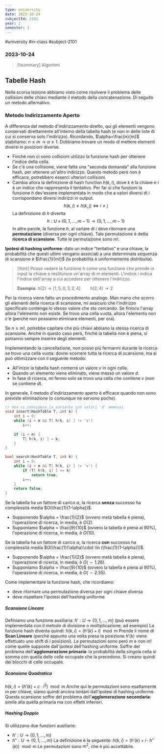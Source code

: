 ```yaml
---
type: university
date: 2023-10-24
subjectId: 2101
year: 2
semester: 1
---
```

#university #in-class #subject-2101
### 2023-10-24
> [!summary] Algoritmi

## Tabelle Hash
Nella scorsa lezione abbiamo visto come risolvere il problema delle collisioni delle chiavi mediante il metodo della concatenazione.
Di seguito un metodo alternativo.
### Metodo Indirizzamento Aperto
A differenza del metodo d'indirizzamento diretto, qui gli elementi vengono conservati direttamente all'interno della tabella hash (e non in delle liste di cui si conserva solo l'indirizzo).
Ricordando, $\alpha=\frac{n}{m}$ stabiliamo: $n \leq m \to \alpha \geq 1$.
Dobbiamo trovare un modo di mettere elementi diversi in posizioni diverse.

- Finché non ci sono collisioni utilizzo la funzione hash per ottenere l'indice della cella.
- Se c'è una collisione, viene fatta una "seconda domanda" alla funzione hash, per ottenere un'altro indirizzo. Questo metodo però non è efficace, potrebbero esserci ulteriori collisioni.
- Cambia allora la definizione di hash function $h(k, i)$, dove $k$ è la chiave e $i$ è un indice che rappresenta il tentativo. Per far sì che funzioni la funzione $h$ dev'essere implementata in modo che a valori diversi di $i$ corrispondano diversi indirizzi in output.
$$h(k, i)\neq h(k, j) \iff i \neq j$$
La definizione di $h$ diventa
$$h: U \times \{0, 1, \dots, m-1\} \to \{0, 1, \dots, m-1\}$$
In altre parole, la funzione $h$, al variare di $i$ deve ritornare una **permutazione** (diversa per ogni chiave). Tale permutazione è detta **ricerca di scansione**.
Tutte le permutazione sono $m!$.

**Ipotesi di hashing uniforme**: dato un indice "tentativo" e una chiave, la probabilità che questi ultimi vengano associati a una determinata sequenza di scansione è $\frac{1}{m!}$ (la probabilità è uniformemente distribuita).

> [!hint] 
> Posso vedere la funzione $h$ come una funzione che prende in input la chiave e restituisce un'array di $m$ elementi. L'indice $i$ indica l'indice dell'array a cui accedere per ottenere l'indirizzo.
>
>**Esempio**: $h(2) \to [1, 5, 0, 3, 2, 4] \qquad h(2,4) \to 2$

Per la ricerca viene fatto un procedimento analogo. Man mano che scorro gli elementi della ricerca di scansione, mi assicuro che l'indirizzo specificato contenga lo stesso valore che sto cercando. Se finisco l'array allora l'elemento non esiste. Se trovo una cella vuota, allora l'elemento non c'è (perché non possiamo eliminare elementi, per ora).

Se $n \geq m!$, potrebbe capitare che più chiavi abbiano la stessa ricerca di scansione. Anche in questo caso però, finché la tabella non è piena, si potranno sempre inserire degli elementi.

Implementando la cancellazione, non posso più fermarmi durante la ricerca se trovo una cella vuota: dovrei scorrere tutta la ricerca di scansione, ma si può ottimizzare con il seguente metodo:
- All'inizio la tabella hash conterrà un valore $v$ in ogni cella.
- Quando un elemento viene eliminato, viene messo un valore $d$.
- In fase di ricerca, mi fermo solo se trovo una cella che contiene $v$ (non se contiene $d$).

In generale, il metodo d'indirizzamento aperto è efficace quando non sono previste eliminazione (o comunque ne servono poche).

```cpp
// non si considera la variante con valori 'd' ammessi
void insert(HashTable T, int k) {
	int i = 0;
	while (i < m && T[ h(k, i) ] != 'v')
		i++;
	
	if (i < m) {
		T[ h(k, i) ] = k;
	}
}

bool search(HashTable T, int k) {
	int i = 0;
	while (i < m && T[ h(k, i) ] != 'v') {
		if (T[ h(k, i) ] == k)
			return true;
		i++;
	}
	return false;
}
```

Se la tabella ha un fattore di carico $\alpha$, la ricerca **senza** successo ha complessità media $O(\frac{1}{1-\alpha})$.
- Supponendo $\alpha = \frac{1}{2}$ (ovvero metà tabella è piena), l'operazione di ricerca, in media, è $O(2)$.
- Supponiamo $\alpha = \frac{9}{10}$ (ovvero la tabella è piena al 90%), l'operazione di ricerca, in media, è $O(10)$.

Se la tabella ha un fattore di carico $\alpha$, la ricerca **con** successo ha complessità media $O(\frac{1}{\alpha}\cdot \ln (\frac{1}{1-\alpha}))$.
- Supponendo $\alpha = \frac{1}{2}$ (ovvero metà tabella è piena), l'operazione di ricerca, in media, è $O(\sim 1.28)$.
- Supponiamo $\alpha = \frac{9}{10}$ (ovvero la tabella è piena al 90%), l'operazione di ricerca, in media, è $O(\sim2.55)$.

Come implementare la funzione hash, che ricordiamo:
- deve ritornare una permutazione diversa per ogni chiave diversa
- deve rispettare l'ipotesi dell'hashing uniforme

##### **Scansione Lineare**
Definiamo una funzione ausiliaria: $h':U \to \{0,1,\dots,m\}$ (può essere implementata con il metodo di divisione o moltiplicazione, ad esempio)
La funzione hash diventa quindi: $h(k, i) = (h'(k) + i) \mod m$
Prende il nome di **Scan Lineare** (perché appunto una volta presa la posizione $h'(k)$ viene effettuato uno shift di $i$ posizioni).
Le permutazioni sono però $m$ e non $m!$ come quelle supposte dall'ipotesi dell'hashing uniforme.
Soffre del problema dell'**agglomerazione primaria**: la probabilità della singola cella si somma con quella delle celle occupate che la precedono. Si creano quindi dei blocchi di celle occupate.

##### Scansione Quadratica
$h(k, i) = (h'(k)+c\cdot i^{2}) \mod m$
Anche qui le permutazioni sono esattamente $m$ per chiave, siamo quindi ancora lontani dall'ipotesi di hashing uniforme.
Questa scansione soffre del problema dell'**agglomerazione secondaria**: simile alla quella primaria ma con effetti inferiori.

##### Hashing Doppio
Si utilizzano due funzioni ausiliarie:
- $h':U \to \{0,1,\dots,m\}$
- $h'':U \to \{0,1,\dots,m\}$
La definizione è la seguente: $h(k, i) = (h'(k) + i\cdot h''(k)) \mod m$
Le permutazioni sono $m^{2}$, che è più accettabile.

